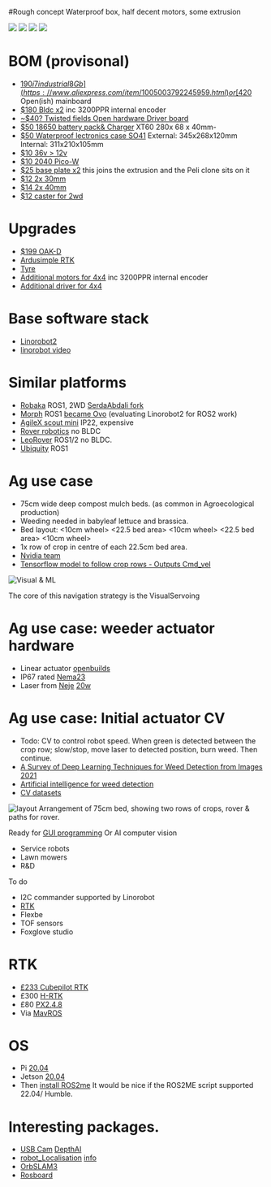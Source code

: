 
#Rough concept
Waterproof box, half decent motors, some extrusion

![](https://raw.githubusercontent.com/samuk/Sawppy_Rover/main/modifications/Ag/photos/side.png)
![](https://raw.githubusercontent.com/samuk/Sawppy_Rover/main/modifications/Ag/photos/top.png)
![](https://raw.githubusercontent.com/samuk/Sawppy_Rover/main/modifications/Ag/photos/front-closed.png)
![](https://raw.githubusercontent.com/samuk/Sawppy_Rover/main/modifications/Ag/photos/Screenshot%20from%202022-05-26%2021-02-00.png)

# BOM (provisonal) 
- [$190 i7 industrial 8Gb](https://www.aliexpress.com/item/1005003792245959.html) or [$420](https://frame.work/gb/en/marketplace/mainboards) Open(ish) mainboard
- [$180 Bldc x2](https://www.alibaba.com/product-detail/36V-Hub-Motor-RBE-102036-003_60796074134.html) inc 3200PPR internal encoder
- [~$40? Twisted fields Open hardware Driver board](https://github.com/Twisted-Fields/rp2040-motor-controller)
- [$50 18650 battery pack& Charger](https://www.aliexpress.com/item/1005003960517948.html) XT60 280x 68 x 40mm- 
- [$50 Waterproof lectronics case SO41]( https://www.aliexpress.com/item/33026233999.html ) External: 345x268x120mm Internal: 311x210x105mm
- [$10 36v > 12v](https://www.aliexpress.com/item/1005003992870911.html)
- [$10 2040 Pico-W](https://www.sparkfun.com/products/13736)
- [$25 base plate x2](https://www.aliexpress.com/item/4000580853426.html) this joins the extrusion and the Peli clone sits on it
- [$12 2x 30mm](https://www.aliexpress.com/item/1005001604693930.html)
- [$14 2x 40mm](https://www.aliexpress.com/item/1005001604693930.html)
- [$12 caster for 2wd](https://www.aliexpress.com/item/1005004030522010.html)

# Upgrades
- [$199 OAK-D](https://store.opencv.ai/products/oak-d)
- [Ardusimple RTK](https://www.ardusimple.com/rtk-open-source-hardware/) 
- [Tyre]( https://www.aliexpress.com/item/4000182202874.html)
- [Additional motors for 4x4](https://www.alibaba.com/product-detail/36V-Hub-Motor-RBE-102036-003_60796074134.html) inc 3200PPR internal encoder
- [Additional driver for 4x4](https://github.com/Factor-Robotics/odrive_ros2_control)

#  Base software stack
- [Linorobot2](https://github.com/linorobot/linorobot2_hardware) 
- [linorobot video](https://youtu.be/Hj7m2xwlhWY?t=1627)

# Similar platforms
- [Robaka](https://www.mechanicalants.com/) ROS1, 2WD [SerdaAbdali fork](https://github.com/SerdarAbali/hoverboard-driver)
- [Morph](https://github.com/roaldlemmens/morph#readme) ROS1 [became Ovo](https://ovo-labs.net/) (evaluating Linorobot2 for ROS2 work)
- [AgileX scout mini](https://global.agilex.ai/products/scout-mini) IP22, expensive
- [Rover robotics](https://roverrobotics.com/) no BLDC
- [LeoRover](https://www.leorover.tech/guides/ros-development) ROS1/2 no BLDC.
- [Ubiquity](https://github.com/UbiquityRobotics) ROS1


# Ag use case

- 75cm wide deep compost mulch beds. (as common in Agroecological production)
- Weeding needed in babyleaf lettuce and brassica.
- Bed layout: <10cm wheel> <22.5 bed area> <10cm wheel> <22.5 bed area> <10cm wheel>
- 1x row of crop in  centre of each 22.5cm bed area.
- [Nvidia team](https://github.com/anida16/Autonomous-InterRow-Weed-Removing-Robot/tree/Arduino_Codes)
- [Tensorflow model to follow crop rows - Outputs Cmd_vel](https://github.com/ANI717/ANI717_Robotics#design-diagram)


![Visual & ML](https://pbs.twimg.com/media/FIRSEUpXoA8Sf_V?format=jpg&name=900x900)

The core of this navigation strategy is the VisualServoing 

# Ag use case: weeder actuator hardware
- Linear actuator [openbuilds](https://www.aliexpress.com/item/32838215862.html)
- IP67 rated [Nema23](https://community.simplefoc.com/t/incremental-encoders/1737/4?u=sam)
- Laser from [Neje](https://neje.shop/products/40w-laser-module-laser-head-for-cnc-laser-cutter-engraver-woodworking-machine) [20w](https://www.xtool.com/products/20w-diode-laser-module?ref=pxfux0gvju&utm_source=youtube&utm_medium=livedemo&utm_campaign=0303_LT_20W)

# Ag use case: Initial actuator CV
-  Todo: CV to control robot speed. When green is detected between the crop row; slow/stop, move laser to detected position, burn weed. Then continue.
- [A Survey of Deep Learning Techniques for Weed Detection from Images 2021](https://arxiv.org/abs/2103.01415)
- [Artificial intelligence for weed detection](http://ictactjournals.in/paper/IJIVP_Vol_11_Iss_2_Paper_3_2299_2305.pdf)
- [CV datasets](https://github.com/Agroecology-Lab/Open-Weeding-Delta#datasets)

![layout](https://user-images.githubusercontent.com/400875/155237332-3ecc8d33-3de2-46df-a034-e8a6f25317ae.jpeg)
Arrangement of 75cm bed, showing two rows of crops, rover & paths for rover.



Ready for [GUI programming](https://github.com/FlexBE/flexible_navigation) 
Or AI computer vision

- Service robots
- Lawn mowers
- R&D 

To do
+ I2C commander supported by Linorobot
+ [RTK](https://github.com/ClemensElflein/open_mower_ros/blob/main/open_mower/launch/include/_gps.launch)
+ Flexbe
+ TOF sensors
+ Foxglove studio

# RTK 
+ [£233 Cubepilot RTK](https://www.3dxr.co.uk/autopilots-c2/the-cube-aka-pixhawk-2-1-c9/here-gnss-and-rtk-c11/cubepilot-here-3-rtk-base-bundle-p4253/s4681?utm_medium=ppc&utm_term=cubepilot-here-3-rtk-base-bundle-hex-bundle-h3rtk&utm_campaign=froogle&cid=GBP&glCurrency=GBP&glCountry=GB) 
+ £300 [H-RTK](https://www.aliexpress.com/item/1005003615777034.html)
+ £80 [PX2.4.8](https://www.aliexpress.com/item/32659106636.html)
+ Via [MavROS](https://github.com/mavlink/mavros)

# OS
+ Pi [20.04](https://learn.ubiquityrobotics.com/noetic_pi_image_downloads)
+ Jetson [20.04](https://github.com/Qengineering/Jetson-Nano-Ubuntu-20-image)
+ Then [install ROS2me](https://github.com/linorobot/ros2me) It would be nice if the ROS2ME script supported 22.04/ Humble.

# Interesting packages.
+ [USB Cam](https://github.com/IntelligentSystemsLabUTV/ros2_usb_camera) [DepthAI](https://github.com/luxonis/depthai-ros)
+ [robot_Localisation](https://github.com/cra-ros-pkg/robot_localization) [info](https://automaticaddison.com/sensor-fusion-using-the-robot-localization-package-ros-2/#About_the_Robot_Localization_Package)
+ [OrbSLAM3](https://github.com/curryc/ros2_orbslam3) 
+ [Rosboard](https://github.com/phatli/rosboard/tree/main/rosboard/html)
